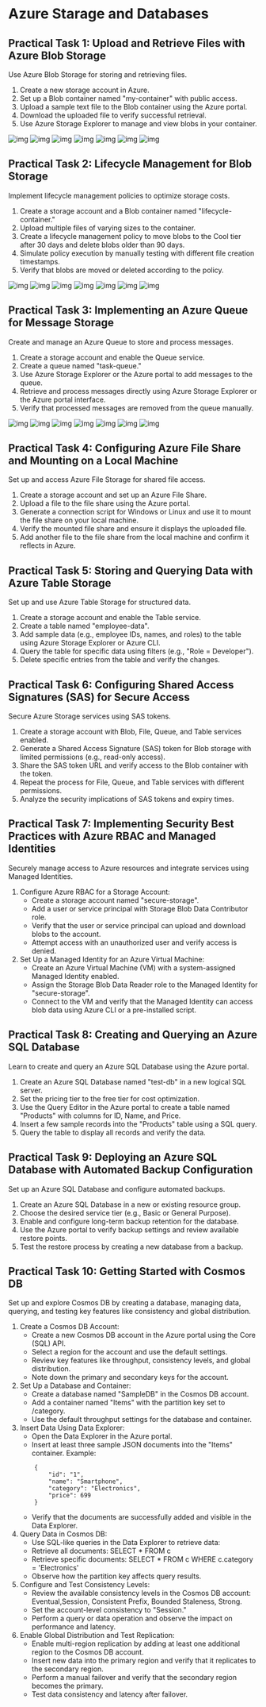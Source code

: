 # Azure Starage and Databases

## Practical Task 1: Upload and Retrieve Files with Azure Blob Storage

Use Azure Blob Storage for storing and retrieving files.

1. Create a new storage account in Azure.
2. Set up a Blob container named "my-container" with public access.
3. Upload a sample text file to the Blob container using the Azure portal.
4. Download the uploaded file to verify successful retrieval.
5. Use Azure Storage Explorer to manage and view blobs in your container.

![img](/screenshots/1_1.png)
![img](/screenshots/1_2.png)
![img](/screenshots/1_3.png)
![img](/screenshots/1_4.png)
![img](/screenshots/1_5.png)
![img](/screenshots/1_6.png)
![img](/screenshots/1_7.png)

## Practical Task 2: Lifecycle Management for Blob Storage
Implement lifecycle management policies to optimize storage costs.

1. Create a storage account and a Blob container named "lifecycle-container."
2. Upload multiple files of varying sizes to the container.
3. Create a lifecycle management policy to move blobs to the Cool tier after 30 days and delete blobs older than 90 days.
4. Simulate policy execution by manually testing with different file creation timestamps.
5. Verify that blobs are moved or deleted according to the policy.

![img](/screenshots/2_1.png)
![img](/screenshots/2_2.png)
![img](/screenshots/2_3.png)
![img](/screenshots/2_4.png)
![img](/screenshots/2_5.png)
![img](/screenshots/2_6.png)
![img](/screenshots/2_7.png)

## Practical Task 3: Implementing an Azure Queue for Message Storage
Create and manage an Azure Queue to store and process messages.

1. Create a storage account and enable the Queue service.
2. Create a queue named "task-queue."
3. Use Azure Storage Explorer or the Azure portal to add messages to the queue.
4. Retrieve and process messages directly using Azure Storage Explorer or the Azure portal interface.
5. Verify that processed messages are removed from the queue manually.

![img](/screenshots/3_1.png)
![img](/screenshots/3_2.png)
![img](/screenshots/3_3.png)
![img](/screenshots/3_4.png)
![img](/screenshots/3_5.png)
![img](/screenshots/3_6.png)
![img](/screenshots/3_7.png)

## Practical Task 4: Configuring Azure File Share and Mounting on a Local Machine
Set up and access Azure File Storage for shared file access.

1. Create a storage account and set up an Azure File Share.
2. Upload a file to the file share using the Azure portal.
3. Generate a connection script for Windows or Linux and use it to mount the file share on your local machine.
4. Verify the mounted file share and ensure it displays the uploaded file.
5. Add another file to the file share from the local machine and confirm it reflects in Azure.

## Practical Task 5: Storing and Querying Data with Azure Table Storage
Set up and use Azure Table Storage for structured data.

1. Create a storage account and enable the Table service.
2. Create a table named "employee-data".
3. Add sample data (e.g., employee IDs, names, and roles) to the table using Azure Storage Explorer or Azure CLI.
4. Query the table for specific data using filters (e.g., "Role = Developer").
5. Delete specific entries from the table and verify the changes.

## Practical Task 6: Configuring Shared Access Signatures (SAS) for Secure Access
Secure Azure Storage services using SAS tokens.

1. Create a storage account with Blob, File, Queue, and Table services enabled.
2. Generate a Shared Access Signature (SAS) token for Blob storage with limited permissions (e.g., read-only access).
3. Share the SAS token URL and verify access to the Blob container with the token.
4. Repeat the process for File, Queue, and Table services with different permissions.
5. Analyze the security implications of SAS tokens and expiry times.

## Practical Task 7: Implementing Security Best Practices with Azure RBAC and Managed Identities
Securely manage access to Azure resources and integrate services using Managed Identities.

1. Configure Azure RBAC for a Storage Account:
   - Create a storage account named "secure-storage".
   - Add a user or service principal with Storage Blob Data Contributor role.
   - Verify that the user or service principal can upload and download blobs to the account.
   - Attempt access with an unauthorized user and verify access is denied.
2. Set Up a Managed Identity for an Azure Virtual Machine:
   - Create an Azure Virtual Machine (VM) with a system-assigned Managed Identity enabled.
   - Assign the Storage Blob Data Reader role to the Managed Identity for "secure-storage".
   - Connect to the VM and verify that the Managed Identity can access blob data using Azure CLI or a pre-installed script.

## Practical Task 8: Creating and Querying an Azure SQL Database
Learn to create and query an Azure SQL Database using the Azure portal.

1. Create an Azure SQL Database named "test-db" in a new logical SQL server.
2. Set the pricing tier to the free tier for cost optimization.
3. Use the Query Editor in the Azure portal to create a table named "Products" with columns for ID, Name, and Price.
4. Insert a few sample records into the "Products" table using a SQL query.
5. Query the table to display all records and verify the data.

## Practical Task 9: Deploying an Azure SQL Database with Automated Backup Configuration
Set up an Azure SQL Database and configure automated backups.

1. Create an Azure SQL Database in a new or existing resource group.
2. Choose the desired service tier (e.g., Basic or General Purpose).
3. Enable and configure long-term backup retention for the database.
4. Use the Azure portal to verify backup settings and review available restore points.
5. Test the restore process by creating a new database from a backup.

## Practical Task 10: Getting Started with Cosmos DB
Set up and explore Cosmos DB by creating a database, managing data, querying, and testing key features like consistency and global distribution.

1. Create a Cosmos DB Account:
   - Create a new Cosmos DB account in the Azure portal using the Core (SQL) API.
   - Select a region for the account and use the default settings.
   - Review key features like throughput, consistency levels, and global distribution.
   - Note down the primary and secondary keys for the account.
2. Set Up a Database and Container:
   - Create a database named "SampleDB" in the Cosmos DB account.
   - Add a container named "Items" with the partition key set to /category.
   - Use the default throughput settings for the database and container.
3. Insert Data Using Data Explorer:
   - Open the Data Explorer in the Azure portal.
   - Insert at least three sample JSON documents into the "Items" container. Example:
    ```
        {
            "id": "1",
            "name": "Smartphone",
            "category": "Electronics",
            "price": 699
        }
    ```    
   - Verify that the documents are successfully added and visible in the Data Explorer.
4. Query Data in Cosmos DB:
   - Use SQL-like queries in the Data Explorer to retrieve data:
   - Retrieve all documents: SELECT * FROM c
   - Retrieve specific documents: SELECT * FROM c WHERE c.category = 'Electronics'
   - Observe how the partition key affects query results.
5. Configure and Test Consistency Levels:
   - Review the available consistency levels in the Cosmos DB account: Eventual,Session, Consistent Prefix, Bounded Staleness, Strong.
   - Set the account-level consistency to "Session."
   - Perform a query or data operation and observe the impact on performance and latency.
6. Enable Global Distribution and Test Replication:
   - Enable multi-region replication by adding at least one additional region to the Cosmos DB account.
   - Insert new data into the primary region and verify that it replicates to the secondary region.
   - Perform a manual failover and verify that the secondary region becomes the primary.
   - Test data consistency and latency after failover.